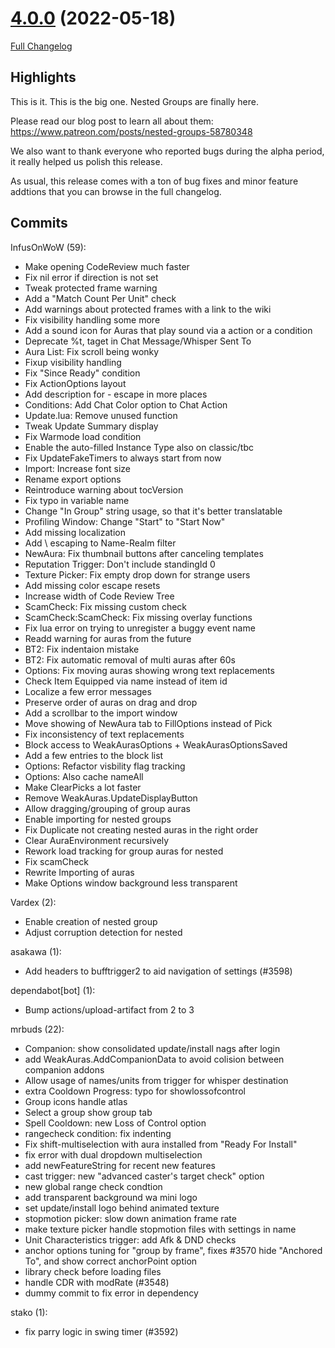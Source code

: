 # [4.0.0](https://github.com/WeakAuras/WeakAuras2/tree/4.0.0) (2022-05-18)

[Full Changelog](https://github.com/WeakAuras/WeakAuras2/compare/3.7.16...4.0.0)

## Highlights

 This is it. This is the big one. Nested Groups are finally here.

Please read our blog post to learn all about them: https://www.patreon.com/posts/nested-groups-58780348

We also want to thank everyone who reported bugs during the alpha period, it really helped us polish this release.

As usual, this release comes with a ton of bug fixes and minor feature addtions that you can browse in the full changelog. 

## Commits

InfusOnWoW (59):

- Make opening CodeReview much faster
- Fix nil error if direction is not set
- Tweak protected frame warning
- Add a "Match Count Per Unit" check
- Add warnings about protected frames with a link to the wiki
- Fix visibility handling some more
- Add a sound icon for Auras that play sound via a action or a condition
- Deprecate %t, taget in Chat Message/Whisper Sent To
- Aura List: Fix scroll being wonky
- Fixup visibility handling
- Fix "Since Ready" condition
- Fix ActionOptions layout
- Add description for - escape in more places
- Conditions: Add Chat Color option to Chat Action
- Update.lua: Remove unused function
- Tweak Update Summary display
- Fix Warmode load condition
- Enable the auto-filled Instance Type also on classic/tbc
- Fix UpdateFakeTimers to always start from now
- Import: Increase font size
- Rename export options
- Reintroduce warning about tocVersion
- Fix typo in variable name
- Change "In Group" string usage, so that it's better translatable
- Profiling Window: Change "Start" to "Start Now"
- Add missing localization
- Add \ escaping to Name-Realm filter
- NewAura: Fix thumbnail buttons after canceling templates
- Reputation Trigger: Don't include standingId 0
- Texture Picker: Fix empty drop down for strange users
- Add missing color escape resets
- Increase width of Code Review Tree
- ScamCheck: Fix missing custom check
- ScamCheck:ScamCheck: Fix missing overlay functions
- Fix lua error on trying to unregister a buggy event name
- Readd warning for auras from the future
- BT2: Fix indentaion mistake
- BT2: Fix automatic removal of multi auras after 60s
- Options: Fix moving auras showing wrong text replacements
- Check Item Equipped via name instead of item id
- Localize a few error messages
- Preserve order of auras on drag and drop
- Add a scrollbar to the import window
- Move showing of NewAura tab to FillOptions instead of Pick
- Fix inconsistency of text replacements
- Block access to WeakAurasOptions + WeakAurasOptionsSaved
- Add a few entries to the block list
- Options: Refactor visbility flag tracking
- Options: Also cache nameAll
- Make ClearPicks a lot faster
- Remove WeakAuras.UpdateDisplayButton
- Allow dragging/grouping of group auras
- Enable importing for nested groups
- Fix Duplicate not creating nested auras in the right order
- Clear AuraEnvironment recursively
- Rework load tracking for group auras for nested
- Fix scamCheck
- Rewrite Importing of auras
- Make Options window background less transparent

Vardex (2):

- Enable creation of nested group
- Adjust corruption detection for nested

asakawa (1):

- Add headers to bufftrigger2 to aid navigation of settings (#3598)

dependabot[bot] (1):

- Bump actions/upload-artifact from 2 to 3

mrbuds (22):

- Companion: show consolidated update/install nags after login
- add WeakAuras.AddCompanionData to avoid colision between companion addons
- Allow usage of names/units from trigger for whisper destination
- extra Cooldown Progress: typo for showlossofcontrol
- Group icons handle atlas
- Select a group show group tab
- Spell Cooldown: new Loss of Control option
- rangecheck condition: fix indenting
- Fix shift-multiselection with aura installed from "Ready For Install"
- fix error with dual dropdown multiselection
- add newFeatureString for recent new features
- cast trigger: new "advanced caster's target check" option
- new global range check condtion
- add transparent background wa mini logo
- set update/install logo behind animated texture
- stopmotion picker: slow down animation frame rate
- make texture picker handle stopmotion files with settings in name
- Unit Characteristics trigger: add Afk & DND checks
- anchor options tuning for "group by frame", fixes #3570 hide "Anchored To", and show correct anchorPoint option
- library check before loading files
- handle CDR with modRate (#3548)
- dummy commit to fix error in dependency

stako (1):

- fix parry logic in swing timer (#3592)

